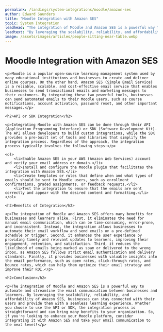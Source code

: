 ```yaml
---
permalink: /landings/system-integrations/moodle/amazon-ses
author: Edward Saunders
title: "Moodle Integration with Amazon SES"
topic: System Integration
leadhead: "The integration of Moodle and Amazon SES is a powerful way to automate and streamline the email communication between businesses and learners"
leadtext: "By leveraging the scalability, reliability, and affordability of Amazon SES, businesses can stay connected with their users and provide them with a seamless learning experience. Whether you choose to use the API or SDK, the integration process is straightforward and can bring many benefits to your organization. So, if you're looking to enhance your Moodle platform, consider integrating it with Amazon SES and take your email communication to the next level!"
image: /assets/images/articles/people-sitting-near-table.webp
---
```

<div class="arttext">	<h1>Moodle Integration with Amazon SES</h1>

	<p>Moodle is a popular open-source learning management system used by many educational institutions and businesses to create and deliver online courses. On the other hand, Amazon SES (Simple Email Service) is a reliable, scalable, and cost-effective email service that enables businesses to send transactional emails and marketing messages to their customers. By integrating these two powerful tools, businesses can send automated emails to their Moodle users, such as course notifications, account activation, password reset, and other important messages.</p>

	<h2>API or SDK Integration</h2>

	<p>Integrating Moodle with Amazon SES can be done through their API (Application Programming Interface) or SDK (Software Development Kit). The API allows developers to build custom integrations, while the SDK provides a pre-built set of tools and libraries that simplify the integration process. Regardless of the approach, the integration process typically involves the following steps:</p>

	<ol>
		<li>Enable Amazon SES in your AWS (Amazon Web Services) account and verify your email address or domain.</li>
		<li>Install and configure the Moodle plugin that facilitates the integration with Amazon SES.</li>
		<li>Create templates or rules that define when and what types of emails should be sent to Moodle users, such as enrollment confirmations, graded assignments, or feedback requests.</li>
		<li>Test the integration to ensure that the emails are sent correctly and appear with the desired content and formatting.</li>
	</ol>

	<h2>Benefits of Integration</h2>

	<p>The integration of Moodle and Amazon SES offers many benefits for businesses and learners alike. First, it eliminates the need for manual email communication, which can be time-consuming, error-prone, and inconsistent. Instead, the integration allows businesses to automate their email workflow and send emails on a pre-defined schedule or trigger. Second, it enhances the user experience by providing timely and relevant updates to learners, improving their engagement, retention, and satisfaction. Third, it reduces the likelihood of emails being marked as spam or delivered to the wrong inbox, as Amazon SES follows strict email authentication and delivery standards. Finally, it provides businesses with valuable insights into the email performance, such as open rates, click-through rates, and bounce rates, which can help them optimize their email strategy and improve their ROI.</p>

	<h2>Conclusion</h2>

	<p>The integration of Moodle and Amazon SES is a powerful way to automate and streamline the email communication between businesses and learners. By leveraging the scalability, reliability, and affordability of Amazon SES, businesses can stay connected with their users and provide them with a seamless learning experience. Whether you choose to use the API or SDK, the integration process is straightforward and can bring many benefits to your organization. So, if you're looking to enhance your Moodle platform, consider integrating it with Amazon SES and take your email communication to the next level!</p>

</div>